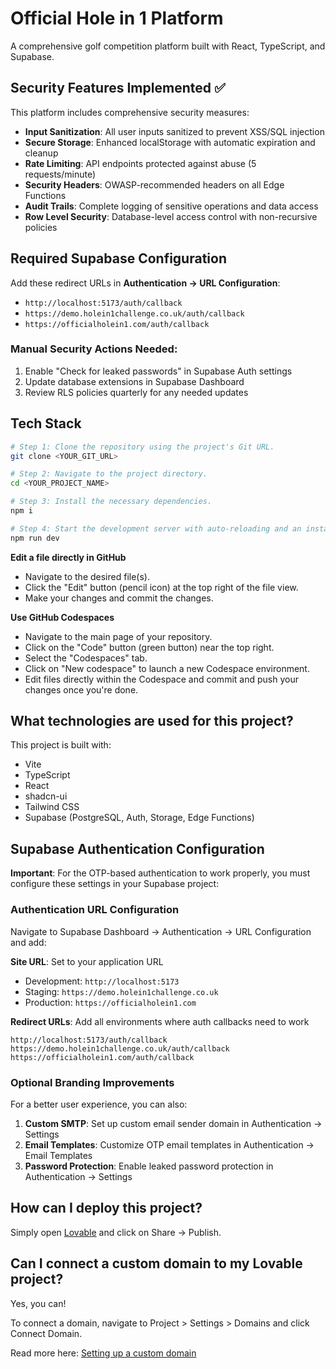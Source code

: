 # Official Hole in 1 Platform

A comprehensive golf competition platform built with React, TypeScript, and Supabase.

## Security Features Implemented ✅

This platform includes comprehensive security measures:

- **Input Sanitization**: All user inputs sanitized to prevent XSS/SQL injection
- **Secure Storage**: Enhanced localStorage with automatic expiration and cleanup
- **Rate Limiting**: API endpoints protected against abuse (5 requests/minute)
- **Security Headers**: OWASP-recommended headers on all Edge Functions
- **Audit Trails**: Complete logging of sensitive operations and data access
- **Row Level Security**: Database-level access control with non-recursive policies

## Required Supabase Configuration

Add these redirect URLs in **Authentication → URL Configuration**:
- `http://localhost:5173/auth/callback`
- `https://demo.holein1challenge.co.uk/auth/callback` 
- `https://officialholein1.com/auth/callback`

### Manual Security Actions Needed:
1. Enable "Check for leaked passwords" in Supabase Auth settings
2. Update database extensions in Supabase Dashboard
3. Review RLS policies quarterly for any needed updates

## Tech Stack

```sh
# Step 1: Clone the repository using the project's Git URL.
git clone <YOUR_GIT_URL>

# Step 2: Navigate to the project directory.
cd <YOUR_PROJECT_NAME>

# Step 3: Install the necessary dependencies.
npm i

# Step 4: Start the development server with auto-reloading and an instant preview.
npm run dev
```

**Edit a file directly in GitHub**

- Navigate to the desired file(s).
- Click the "Edit" button (pencil icon) at the top right of the file view.
- Make your changes and commit the changes.

**Use GitHub Codespaces**

- Navigate to the main page of your repository.
- Click on the "Code" button (green button) near the top right.
- Select the "Codespaces" tab.
- Click on "New codespace" to launch a new Codespace environment.
- Edit files directly within the Codespace and commit and push your changes once you're done.

## What technologies are used for this project?

This project is built with:

- Vite
- TypeScript
- React
- shadcn-ui
- Tailwind CSS
- Supabase (PostgreSQL, Auth, Storage, Edge Functions)

## Supabase Authentication Configuration

**Important**: For the OTP-based authentication to work properly, you must configure these settings in your Supabase project:

### Authentication URL Configuration

Navigate to Supabase Dashboard → Authentication → URL Configuration and add:

**Site URL**: Set to your application URL
- Development: `http://localhost:5173`
- Staging: `https://demo.holein1challenge.co.uk`  
- Production: `https://officialholein1.com`

**Redirect URLs**: Add all environments where auth callbacks need to work
```
http://localhost:5173/auth/callback
https://demo.holein1challenge.co.uk/auth/callback
https://officialholein1.com/auth/callback
```

### Optional Branding Improvements

For a better user experience, you can also:

1. **Custom SMTP**: Set up custom email sender domain in Authentication → Settings
2. **Email Templates**: Customize OTP email templates in Authentication → Email Templates  
3. **Password Protection**: Enable leaked password protection in Authentication → Settings

## How can I deploy this project?

Simply open [Lovable](https://lovable.dev/projects/8827c06e-8992-4ae5-9558-fb4646a35362) and click on Share -> Publish.

## Can I connect a custom domain to my Lovable project?

Yes, you can!

To connect a domain, navigate to Project > Settings > Domains and click Connect Domain.

Read more here: [Setting up a custom domain](https://docs.lovable.dev/tips-tricks/custom-domain#step-by-step-guide)
